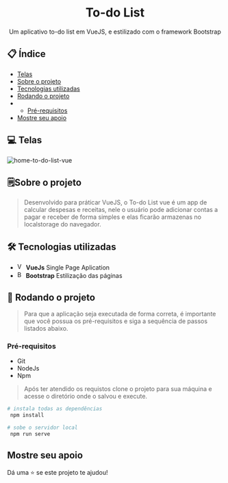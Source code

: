 <div align="center">
  <h1>To-do List</h1>
  <span>Um aplicativo to-do list em VueJS, e estilizado com o framework Bootstrap</span>
</div>
  
## :clipboard: Índice
- [Telas](#computer-telas)
- [Sobre o projeto](#spiral_notepadsobre-o-projeto)
- [Tecnologias utilizadas](#hammer_and_wrench-tecnologias-utilizadas)
- [Rodando o projeto](#rocket-rodando-o-projeto)
- - [Pré-requisitos](#pré-requisitos)
- [Mostre seu apoio](#mostre-seu-apoio)

## :computer: Telas
![home-to-do-list-vue](https://user-images.githubusercontent.com/48656494/175777485-e2cd056b-8510-4f6f-b80d-57523077ec3d.png)
## :spiral_notepad:Sobre o projeto

> Desenvolvido para práticar VueJS, o To-do List vue é um app de calcular despesas e receitas, nele o usuário pode adicionar contas a pagar e receber de forma simples e elas ficarão armazenas no localstorage do navegador.

## 	:hammer_and_wrench: Tecnologias utilizadas
 - <img src="https://github.com/get-icon/geticon/raw/master/icons/vue.svg" alt="Vue.js" width="16px" height="16px" style="max-width: 100%;"> **VueJs** Single Page Aplication
 - <img src="https://github.com/get-icon/geticon/raw/master/icons/bootstrap.svg" alt="Bootstrap" width="16px" height="16px" style="max-width: 100%;"> **Bootstrap** Estilização das páginas
## 	:rocket: Rodando o projeto
> Para que a aplicação seja executada de forma correta, é importante que você possua os pré-requisitos e siga a sequência de passos listados abaixo.

### Pré-requisitos
 - Git
 - NodeJs
 - Npm

> Após ter atendido os requistos clone o projeto para sua máquina e acesse o diretório onde o salvou e execute.

```bash
# instala todas as dependências
 npm install

# sobe o servidor local
 npm run serve
```

## Mostre seu apoio
Dá uma :star: se este projeto te ajudou!
